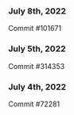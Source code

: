 ### July 8th, 2022

Commit #101671

### July 5th, 2022

Commit #314353


### July 4th, 2022

Commit #72281
